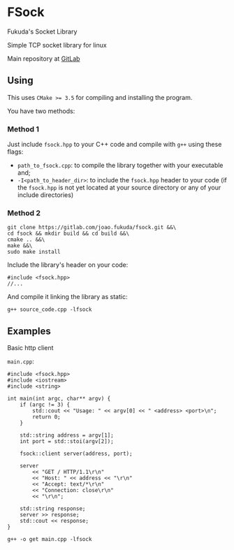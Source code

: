 # FSock

Fukuda's Socket Library

Simple TCP socket library for linux

Main repository at [GitLab](https://gitlab.com/joao.fukuda/fsock)

## Using

This uses `CMake >= 3.5` for compiling and installing the program.

You have two methods:

### Method 1

Just include `fsock.hpp` to your C++ code and compile with `g++` using these flags:

* `path_to_fsock.cpp`: to compile the library together with your executable and;
* `-I<path_to_header_dir>`: to include the `fsock.hpp` header to your code (if the `fsock.hpp` is not yet located at your source directory or any of your include directories)

### Method 2

```
git clone https://gitlab.com/joao.fukuda/fsock.git &&\
cd fsock && mkdir build && cd build &&\
cmake .. &&\
make &&\
sudo make install
```

Include the library's header on your code:

```
#include <fsock.hpp>
//...
```

And compile it linking the library as static:

```
g++ source_code.cpp -lfsock
```

## Examples

Basic http client

`main.cpp`:
```
#include <fsock.hpp>
#include <iostream>
#include <string>

int main(int argc, char** argv) {
	if (argc != 3) {
		std::cout << "Usage: " << argv[0] << " <address> <port>\n";
		return 0;
	}

	std::string address = argv[1];
	int port = std::stoi(argv[2]);

	fsock::client server(address, port);

	server
		<< "GET / HTTP/1.1\r\n"
		<< "Host: " << address << "\r\n"
		<< "Accept: text/*\r\n"
		<< "Connection: close\r\n"
		<< "\r\n";

	std::string response;
	server >> response;
	std::cout << response;
}
```

```
g++ -o get main.cpp -lfsock
```

